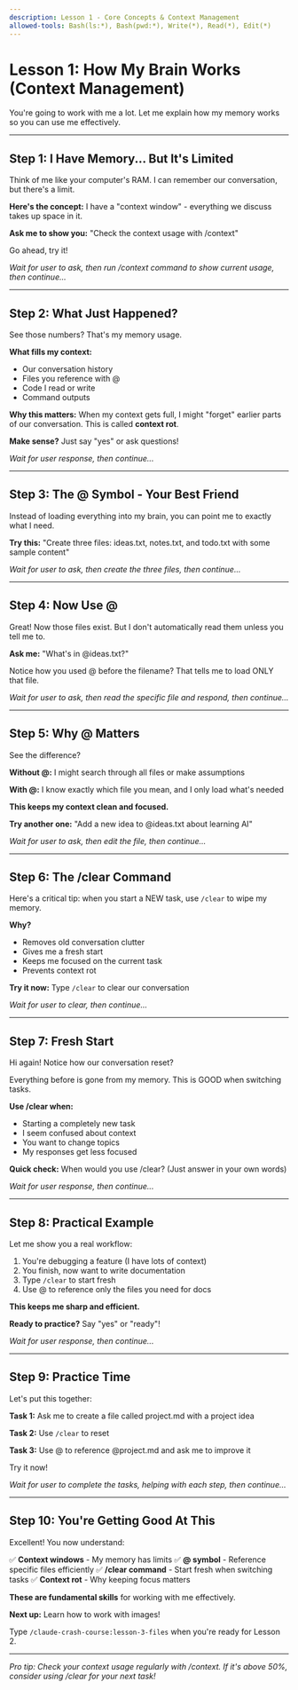 ```yaml
---
description: Lesson 1 - Core Concepts & Context Management
allowed-tools: Bash(ls:*), Bash(pwd:*), Write(*), Read(*), Edit(*)
---
```


# Lesson 1: How My Brain Works (Context Management)

You're going to work with me a lot. Let me explain how my memory works so you can use me effectively.

---

## Step 1: I Have Memory... But It's Limited

Think of me like your computer's RAM. I can remember our conversation, but there's a limit.

**Here's the concept:** I have a "context window" - everything we discuss takes up space in it.

**Ask me to show you:**
"Check the context usage with /context"

Go ahead, try it!

*Wait for user to ask, then run /context command to show current usage, then continue...*

---

## Step 2: What Just Happened?

See those numbers? That's my memory usage.

**What fills my context:**
- Our conversation history
- Files you reference with @
- Code I read or write
- Command outputs

**Why this matters:** When my context gets full, I might "forget" earlier parts of our conversation. This is called **context rot**.

**Make sense?** Just say "yes" or ask questions!

*Wait for user response, then continue...*

---

## Step 3: The @ Symbol - Your Best Friend

Instead of loading everything into my brain, you can point me to exactly what I need.

**Try this:**
"Create three files: ideas.txt, notes.txt, and todo.txt with some sample content"

*Wait for user to ask, then create the three files, then continue...*

---

## Step 4: Now Use @

Great! Now those files exist. But I don't automatically read them unless you tell me to.

**Ask me:**
"What's in @ideas.txt?"

Notice how you used @ before the filename? That tells me to load ONLY that file.

*Wait for user to ask, then read the specific file and respond, then continue...*

---

## Step 5: Why @ Matters

See the difference?

**Without @:** I might search through all files or make assumptions

**With @:** I know exactly which file you mean, and I only load what's needed

**This keeps my context clean and focused.**

**Try another one:**
"Add a new idea to @ideas.txt about learning AI"

*Wait for user to ask, then edit the file, then continue...*

---

## Step 6: The /clear Command

Here's a critical tip: when you start a NEW task, use `/clear` to wipe my memory.

**Why?**
- Removes old conversation clutter
- Gives me a fresh start
- Keeps me focused on the current task
- Prevents context rot

**Try it now:**
Type `/clear` to clear our conversation

*Wait for user to clear, then continue...*

---

## Step 7: Fresh Start

Hi again! Notice how our conversation reset?

Everything before is gone from my memory. This is GOOD when switching tasks.

**Use /clear when:**
- Starting a completely new task
- I seem confused about context
- You want to change topics
- My responses get less focused

**Quick check:** When would you use /clear? (Just answer in your own words)

*Wait for user response, then continue...*

---

## Step 8: Practical Example

Let me show you a real workflow:

1. You're debugging a feature (I have lots of context)
2. You finish, now want to write documentation
3. Type `/clear` to start fresh
4. Use @ to reference only the files you need for docs

**This keeps me sharp and efficient.**

**Ready to practice?** Say "yes" or "ready"!

*Wait for user response, then continue...*

---

## Step 9: Practice Time

Let's put this together:

**Task 1:** Ask me to create a file called project.md with a project idea

**Task 2:** Use `/clear` to reset

**Task 3:** Use @ to reference @project.md and ask me to improve it

Try it now!

*Wait for user to complete the tasks, helping with each step, then continue...*

---

## Step 10: You're Getting Good At This

Excellent! You now understand:

✅ **Context windows** - My memory has limits
✅ **@ symbol** - Reference specific files efficiently
✅ **/clear command** - Start fresh when switching tasks
✅ **Context rot** - Why keeping focus matters

**These are fundamental skills** for working with me effectively.

**Next up:** Learn how to work with images!

Type `/claude-crash-course:lesson-3-files` when you're ready for Lesson 2.

---

*Pro tip: Check your context usage regularly with /context. If it's above 50%, consider using /clear for your next task!*
